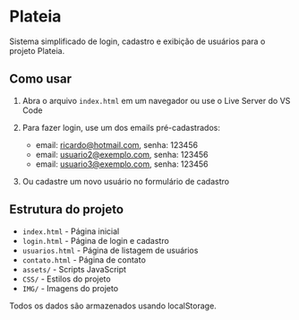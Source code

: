 # Plateia

Sistema simplificado de login, cadastro e exibição de usuários para o projeto Plateia.

## Como usar

1. Abra o arquivo `index.html` em um navegador ou use o Live Server do VS Code

2. Para fazer login, use um dos emails pré-cadastrados:
   - email: ricardo@hotmail.com, senha: 123456
   - email: usuario2@exemplo.com, senha: 123456
   - email: usuario3@exemplo.com, senha: 123456

3. Ou cadastre um novo usuário no formulário de cadastro

## Estrutura do projeto

- `index.html` - Página inicial
- `login.html` - Página de login e cadastro
- `usuarios.html` - Página de listagem de usuários
- `contato.html` - Página de contato
- `assets/` - Scripts JavaScript
- `CSS/` - Estilos do projeto
- `IMG/` - Imagens do projeto

Todos os dados são armazenados usando localStorage.
